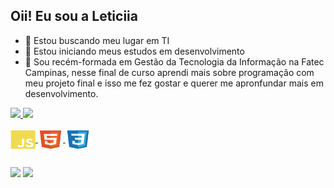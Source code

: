 ## Oii! Eu sou a Leticiia

- 🔭 Estou buscando meu lugar em TI
- 🌱 Estou iniciando meus estudos em desenvolvimento
- 💬 Sou recém-formada em Gestão da Tecnologia da Informação na Fatec Campinas, nesse final de curso aprendi mais sobre programação com meu projeto final e isso me fez gostar e querer me apronfundar mais em desenvolvimento.

<div>
<a href=" https://github.com/Leticiia">  
<img  height = "170cm"  src ="https://github-readme-stats.vercel.app/api?username=Leticiia&show_icons=true&theme=jolly">
<img  height = "170cm"  src ="https://github-readme-stats.vercel.app/api/top-langs/?username=Leticiia&hide_progress=true&theme=jolly">


</div>

<div style="display: inline_block"><br>
  <img align="center" alt="Le-Js" height="30" width="40" src="https://raw.githubusercontent.com/devicons/devicon/master/icons/javascript/javascript-plain.svg">
  <img align="center" alt="Le-HTML" height="30" width="40" src="https://raw.githubusercontent.com/devicons/devicon/master/icons/html5/html5-original.svg">
  <img align="center" alt="Le-CSS" height="30" width="40" src="https://raw.githubusercontent.com/devicons/devicon/master/icons/css3/css3-original.svg">
</div>

##

<div> 

  <a href = "mailto:leticiagpaulo@gmail.com"><img src="https://img.shields.io/badge/-Gmail-%23333?style=for-the-badge&logo=gmail&logoColor=white" target="_blank"></a>
  <a href="https://www.linkedin.com//in/letícia-guimarães96/" target="_blank"><img src="https://img.shields.io/badge/-LinkedIn-%230077B5?style=for-the-badge&logo=linkedin&logoColor=white" target="_blank"></a> 


</div>
